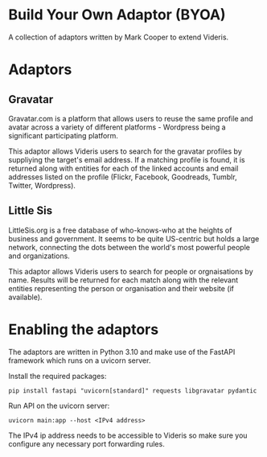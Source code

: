 # Build Your Own Adaptor (BYOA)
A collection of adaptors written by Mark Cooper to extend Videris.

# Adaptors
## Gravatar
Gravatar.com is a platform that allows users to reuse the same profile and avatar across a variety of different platforms - Wordpress being a significant participating platform.

This adaptor allows Videris users to search for the gravatar profiles by suppliying the target's email address. If a matching profile is found, it is returned along with entities for each of the linked accounts and email addresses listed on the profile (Flickr, Facebook, Goodreads, Tumblr, Twitter, Wordpress).

## Little Sis
LittleSis.org is a free database of who-knows-who at the heights of business and government. It seems to be quite US-centric but holds a large network, connecting the dots between the world's most powerful people and organizations. 

This adaptor allows Videris users to search for people or orgnaisations by name. Results will be returned for each match along with the relevant entities representing the person or organisation and their website (if available).

# Enabling the adaptors
The adaptors are written in Python 3.10 and make use of the FastAPI framework which runs on a uvicorn server. 

Install the required packages:

    pip install fastapi "uvicorn[standard]" requests libgravatar pydantic
    
Run API on the uvicorn server:

    uvicorn main:app --host <IPv4 address>
    
The IPv4 ip address needs to be accessible to Videris so make sure you configure any necessary port forwarding rules.
    
